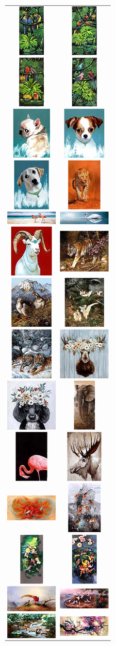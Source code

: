  <table>
     <tr>
         <td>
             <a href="1">
                 <center>
                     <img maxwidth="150" maxheight="150" src="1\Thumbnails\Thumbnail.Jpeg" />
                 </center>
             </a>
         </td>
         <td>
             <a href="2">
                 <center>
                     <img maxwidth="150" maxheight="150" src="2\Thumbnails\Thumbnail.Jpeg" />
                 </center>
             </a>
         </td>
     </tr>
     <tr>
         <td>
             <a href="3">
                 <center>
                     <img maxwidth="150" maxheight="150" src="3\Thumbnails\Thumbnail.Jpeg" />
                 </center>
             </a>
         </td>
         <td>
             <a href="4">
                 <center>
                     <img maxwidth="150" maxheight="150" src="4\Thumbnails\Thumbnail.Jpeg" />
                 </center>
             </a>
         </td>
     </tr>
     <tr>
         <td>
             <a href="5">
                 <center>
                     <img maxwidth="150" maxheight="150" src="5\Thumbnails\Thumbnail.Jpeg" />
                 </center>
             </a>
         </td>
         <td>
             <a href="6">
                 <center>
                     <img maxwidth="150" maxheight="150" src="6\Thumbnails\Thumbnail.Jpeg" />
                 </center>
             </a>
         </td>
     </tr>
     <tr>
         <td>
             <a href="7">
                 <center>
                     <img maxwidth="150" maxheight="150" src="7\Thumbnails\Thumbnail.Jpeg" />
                 </center>
             </a>
         </td>
         <td>
             <a href="8">
                 <center>
                     <img maxwidth="150" maxheight="150" src="8\Thumbnails\Thumbnail.Jpeg" />
                 </center>
             </a>
         </td>
     </tr>
     <tr>
         <td>
             <a href="9">
                 <center>
                     <img maxwidth="150" maxheight="150" src="9\Thumbnails\Thumbnail.Jpeg" />
                 </center>
             </a>
         </td>
         <td>
             <a href="10">
                 <center>
                     <img maxwidth="150" maxheight="150" src="10\Thumbnails\Thumbnail.Jpeg" />
                 </center>
             </a>
         </td>
     </tr>
     <tr>
         <td>
             <a href="11">
                 <center>
                     <img maxwidth="150" maxheight="150" src="11\Thumbnails\Thumbnail.Jpeg" />
                 </center>
             </a>
         </td>
         <td>
             <a href="12">
                 <center>
                     <img maxwidth="150" maxheight="150" src="12\Thumbnails\Thumbnail.Jpeg" />
                 </center>
             </a>
         </td>
     </tr>
     <tr>
         <td>
             <a href="13">
                 <center>
                     <img maxwidth="150" maxheight="150" src="13\Thumbnails\Thumbnail.Jpeg" />
                 </center>
             </a>
         </td>
         <td>
             <a href="14">
                 <center>
                     <img maxwidth="150" maxheight="150" src="14\Thumbnails\Thumbnail.Jpeg" />
                 </center>
             </a>
         </td>
     </tr>
     <tr>
         <td>
             <a href="15">
                 <center>
                     <img maxwidth="150" maxheight="150" src="15\Thumbnails\Thumbnail.Jpeg" />
                 </center>
             </a>
         </td>
         <td>
             <a href="16">
                 <center>
                     <img maxwidth="150" maxheight="150" src="16\Thumbnails\Thumbnail.Jpeg" />
                 </center>
             </a>
         </td>
     </tr>
     <tr>
         <td>
             <a href="17">
                 <center>
                     <img maxwidth="150" maxheight="150" src="17\Thumbnails\Thumbnail.Jpeg" />
                 </center>
             </a>
         </td>
         <td>
             <a href="18">
                 <center>
                     <img maxwidth="150" maxheight="150" src="18\Thumbnails\Thumbnail.Jpeg" />
                 </center>
             </a>
         </td>
     </tr>
     <tr>
         <td>
             <a href="19">
                 <center>
                     <img maxwidth="150" maxheight="150" src="19\Thumbnails\Thumbnail.Jpeg" />
                 </center>
             </a>
         </td>
         <td>
             <a href="20">
                 <center>
                     <img maxwidth="150" maxheight="150" src="20\Thumbnails\Thumbnail.Jpeg" />
                 </center>
             </a>
         </td>
     </tr>
     <tr>
         <td>
             <a href="21">
                 <center>
                     <img maxwidth="150" maxheight="150" src="21\Thumbnails\Thumbnail.Jpeg" />
                 </center>
             </a>
         </td>
         <td>
             <a href="22">
                 <center>
                     <img maxwidth="150" maxheight="150" src="22\Thumbnails\Thumbnail.Jpeg" />
                 </center>
             </a>
         </td>
     </tr>
     <tr>
         <td>
             <a href="23">
                 <center>
                     <img maxwidth="150" maxheight="150" src="23\Thumbnails\Thumbnail.Jpeg" />
                 </center>
             </a>
         </td>
         <td>
             <a href="24">
                 <center>
                     <img maxwidth="150" maxheight="150" src="24\Thumbnails\Thumbnail.Jpeg" />
                 </center>
             </a>
         </td>
     </tr>
     <tr>
         <td>
             <a href="25">
                 <center>
                     <img maxwidth="150" maxheight="150" src="25\Thumbnails\Thumbnail.Jpeg" />
                 </center>
             </a>
         </td>
         <td>
             <a href="26">
                 <center>
                     <img maxwidth="150" maxheight="150" src="26\Thumbnails\Thumbnail.Jpeg" />
                 </center>
             </a>
         </td>
     </tr>
     <tr>
         <td>
             <a href="27">
                 <center>
                     <img maxwidth="150" maxheight="150" src="27\Thumbnails\Thumbnail.Jpeg" />
                 </center>
             </a>
         </td>
         <td>
             <a href="28">
                 <center>
                     <img maxwidth="150" maxheight="150" src="28\Thumbnails\Thumbnail.Jpeg" />
                 </center>
             </a>
         </td>
     </tr>
 </table>
